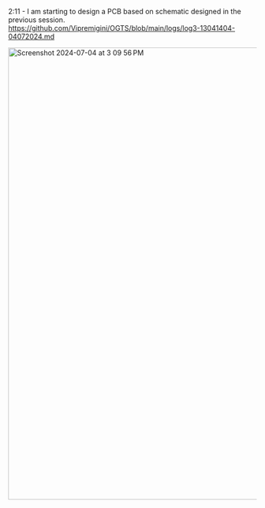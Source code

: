 2:11 - I am starting to design a PCB based on schematic designed in the previous session. https://github.com/Vipremigini/OGTS/blob/main/logs/log3-13041404-04072024.md

<img width="917" alt="Screenshot 2024-07-04 at 3 09 56 PM" src="https://github.com/Vipremigini/OGTS/assets/120324502/3ac04246-8f69-4018-a49a-2db55c813fd1">
